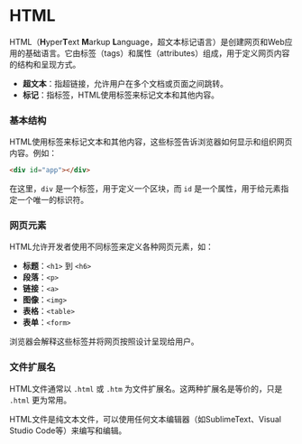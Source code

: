 # HTML

HTML（**H**yper**T**ext **M**arkup **L**anguage，超文本标记语言）是创建网页和Web应用的基础语言。它由标签（tags）和属性（attributes）组成，用于定义网页内容的结构和呈现方式。

- **超文本**：指超链接，允许用户在多个文档或页面之间跳转。
- **标记**：指标签，HTML使用标签来标记文本和其他内容。

### 基本结构

HTML使用标签来标记文本和其他内容，这些标签告诉浏览器如何显示和组织网页内容。例如：

```html
<div id="app"></div>
```

在这里，`div` 是一个标签，用于定义一个区块，而 `id` 是一个属性，用于给元素指定一个唯一的标识符。

### 网页元素

HTML允许开发者使用不同标签来定义各种网页元素，如：

- **标题**：`<h1>` 到 `<h6>`
- **段落**：`<p>`
- **链接**：`<a>`
- **图像**：`<img>`
- **表格**：`<table>`
- **表单**：`<form>`

浏览器会解释这些标签并将网页按照设计呈现给用户。



### 文件扩展名

HTML文件通常以 `.html` 或 `.htm` 为文件扩展名。这两种扩展名是等价的，只是 `.html` 更为常用。

HTML文件是纯文本文件，可以使用任何文本编辑器（如SublimeText、Visual Studio Code等）来编写和编辑。


